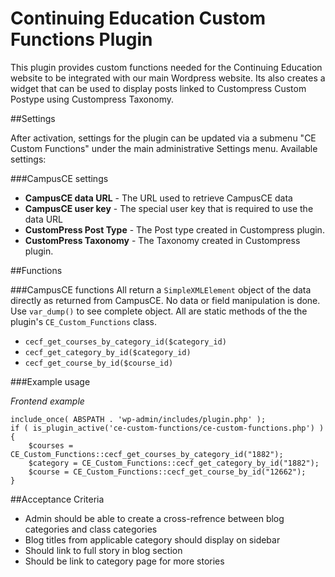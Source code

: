 # Continuing Education Custom Functions Plugin

This plugin provides custom functions needed for the Continuing Education website to be integrated with our main Wordpress website. Its also creates a widget that can be used to display posts linked to Custompress Custom Postype using Custompress Taxonomy.

##Settings

After activation, settings for the plugin can be updated via a submenu "CE Custom Functions" under the main administrative Settings menu. Available settings:

###CampusCE settings
- **CampusCE data URL** - The URL used to retrieve CampusCE data
- **CampusCE user key** - The special user key that is required to use the data URL
- **CustomPress Post Type** - The Post type created in Custompress plugin.
- **CustomPress Taxonomy** - The Taxonomy created in Custompress plugin.

##Functions

###CampusCE functions
All return a `SimpleXMLElement` object of the data directly as returned from CampusCE. No data or field manipulation is done. Use `var_dump()` to see complete object. All are static methods of the the plugin's `CE_Custom_Functions` class.

- `cecf_get_courses_by_category_id($category_id)`
- `cecf_get_category_by_id($category_id)` 
- `cecf_get_course_by_id($course_id)` 

###Example usage

_Frontend example_

	include_once( ABSPATH . 'wp-admin/includes/plugin.php' );
	if ( is_plugin_active('ce-custom-functions/ce-custom-functions.php') ) { 
		$courses = CE_Custom_Functions::cecf_get_courses_by_category_id("1882");
		$category = CE_Custom_Functions::cecf_get_category_by_id("1882");
		$course = CE_Custom_Functions::cecf_get_course_by_id("12662");
	}

##Acceptance Criteria
* Admin should be able to create a cross-refrence between blog categories and class categories
* Blog titles from applicable category should display on sidebar
* Should link to full story in blog section
* Should be link to category page for more stories

